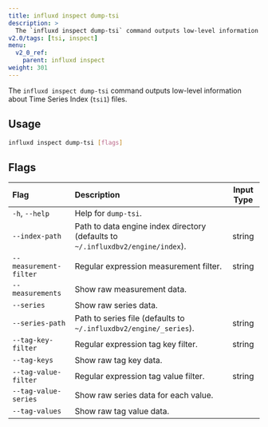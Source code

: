 ```yaml
---
title: influxd inspect dump-tsi
description: >
  The `influxd inspect dump-tsi` command outputs low-level information about `tsi1` files.
v2.0/tags: [tsi, inspect]
menu:
  v2_0_ref:
    parent: influxd inspect
weight: 301
---
```


The `influxd inspect dump-tsi` command outputs low-level information about
Time Series Index (`tsi1`) files.

## Usage
```sh
influxd inspect dump-tsi [flags]
```

## Flags
| Flag                   | Description                                                                     | Input Type |
|:----                   |:-----------                                                                     |:----------:|
| `-h`, `--help`         | Help for `dump-tsi`.                                                            |            |
| `--index-path`         | Path to data engine index directory (defaults to `~/.influxdbv2/engine/index`). | string     |
| `--measurement-filter` | Regular expression measurement filter.                                          | string     |
| `--measurements`       | Show raw measurement data.                                                      |            |
| `--series`             | Show raw series data.                                                           |            |
| `--series-path`        | Path to series file (defaults to `~/.influxdbv2/engine/_series`).               | string     |
| `--tag-key-filter`     | Regular expression tag key filter.                                              | string     |
| `--tag-keys`           | Show raw tag key data.                                                          |            |
| `--tag-value-filter`   | Regular expression tag value filter.                                            | string     |
| `--tag-value-series`   | Show raw series data for each value.                                            |            |
| `--tag-values`         | Show raw tag value data.                                                        |            |
